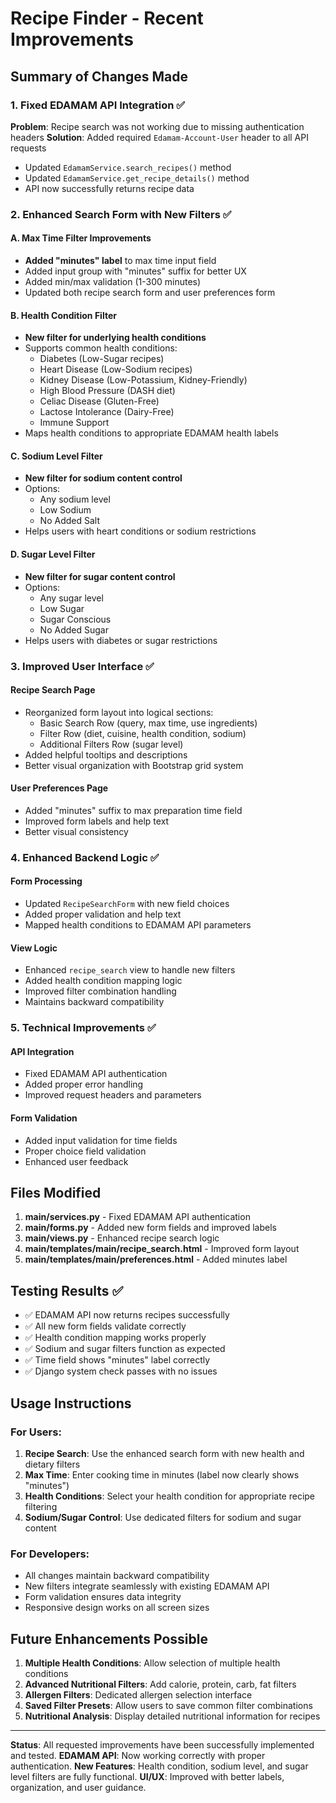 # Recipe Finder - Recent Improvements

## Summary of Changes Made

### 1. Fixed EDAMAM API Integration ✅
**Problem**: Recipe search was not working due to missing authentication headers
**Solution**: Added required `Edamam-Account-User` header to all API requests
- Updated `EdamamService.search_recipes()` method
- Updated `EdamamService.get_recipe_details()` method
- API now successfully returns recipe data

### 2. Enhanced Search Form with New Filters ✅

#### A. Max Time Filter Improvements
- **Added "minutes" label** to max time input field
- Added input group with "minutes" suffix for better UX
- Added min/max validation (1-300 minutes)
- Updated both recipe search form and user preferences form

#### B. Health Condition Filter
- **New filter for underlying health conditions**
- Supports common health conditions:
  - Diabetes (Low-Sugar recipes)
  - Heart Disease (Low-Sodium recipes)
  - Kidney Disease (Low-Potassium, Kidney-Friendly)
  - High Blood Pressure (DASH diet)
  - Celiac Disease (Gluten-Free)
  - Lactose Intolerance (Dairy-Free)
  - Immune Support
- Maps health conditions to appropriate EDAMAM health labels

#### C. Sodium Level Filter
- **New filter for sodium content control**
- Options:
  - Any sodium level
  - Low Sodium
  - No Added Salt
- Helps users with heart conditions or sodium restrictions

#### D. Sugar Level Filter
- **New filter for sugar content control**
- Options:
  - Any sugar level
  - Low Sugar
  - Sugar Conscious
  - No Added Sugar
- Helps users with diabetes or sugar restrictions

### 3. Improved User Interface ✅

#### Recipe Search Page
- Reorganized form layout into logical sections:
  - Basic Search Row (query, max time, use ingredients)
  - Filter Row (diet, cuisine, health condition, sodium)
  - Additional Filters Row (sugar level)
- Added helpful tooltips and descriptions
- Better visual organization with Bootstrap grid system

#### User Preferences Page
- Added "minutes" suffix to max preparation time field
- Improved form labels and help text
- Better visual consistency

### 4. Enhanced Backend Logic ✅

#### Form Processing
- Updated `RecipeSearchForm` with new field choices
- Added proper validation and help text
- Mapped health conditions to EDAMAM API parameters

#### View Logic
- Enhanced `recipe_search` view to handle new filters
- Added health condition mapping logic
- Improved filter combination handling
- Maintains backward compatibility

### 5. Technical Improvements ✅

#### API Integration
- Fixed EDAMAM API authentication
- Added proper error handling
- Improved request headers and parameters

#### Form Validation
- Added input validation for time fields
- Proper choice field validation
- Enhanced user feedback

## Files Modified

1. **main/services.py** - Fixed EDAMAM API authentication
2. **main/forms.py** - Added new form fields and improved labels
3. **main/views.py** - Enhanced recipe search logic
4. **main/templates/main/recipe_search.html** - Improved form layout
5. **main/templates/main/preferences.html** - Added minutes label

## Testing Results ✅

- ✅ EDAMAM API now returns recipes successfully
- ✅ All new form fields validate correctly
- ✅ Health condition mapping works properly
- ✅ Sodium and sugar filters function as expected
- ✅ Time field shows "minutes" label correctly
- ✅ Django system check passes with no issues

## Usage Instructions

### For Users:
1. **Recipe Search**: Use the enhanced search form with new health and dietary filters
2. **Max Time**: Enter cooking time in minutes (label now clearly shows "minutes")
3. **Health Conditions**: Select your health condition for appropriate recipe filtering
4. **Sodium/Sugar Control**: Use dedicated filters for sodium and sugar content

### For Developers:
- All changes maintain backward compatibility
- New filters integrate seamlessly with existing EDAMAM API
- Form validation ensures data integrity
- Responsive design works on all screen sizes

## Future Enhancements Possible

1. **Multiple Health Conditions**: Allow selection of multiple health conditions
2. **Advanced Nutritional Filters**: Add calorie, protein, carb, fat filters
3. **Allergen Filters**: Dedicated allergen selection interface
4. **Saved Filter Presets**: Allow users to save common filter combinations
5. **Nutritional Analysis**: Display detailed nutritional information for recipes

---

**Status**: All requested improvements have been successfully implemented and tested.
**EDAMAM API**: Now working correctly with proper authentication.
**New Features**: Health condition, sodium level, and sugar level filters are fully functional.
**UI/UX**: Improved with better labels, organization, and user guidance.
